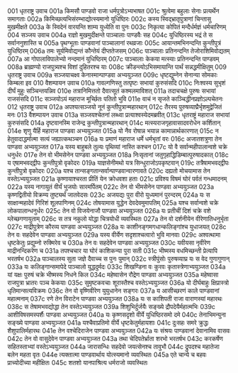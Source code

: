 001	धृतराष्ट्र उवाच
001a	किमसौ पाण्डवो राजा धर्मपुत्रोऽभ्यभाषत
001c	श्रुत्वेमा बहुलाः सेनाः प्रत्यर्थेन समागताः
002a	किमिच्छत्यभिसंरम्भाद्योत्स्यमानो युधिष्ठिरः
002c	कस्य स्विद्भ्रातृपुत्राणां चिन्तासु मुखमीक्षते
003a	के स्विदेनं वारयन्ति शाम्य युध्येति वा पुनः
003c	निकृत्या कोपितं मन्दैर्धर्मज्ञं धर्मचारिणम्
004	सञ्जय उवाच
004a	राज्ञो मुखमुदीक्षन्ते पाञ्चालाः पाण्डवैः सह
004c	युधिष्ठिरस्य भद्रं ते स सर्वाननुशास्ति च
005a	पृथग्भूताः पाण्डवानां पाञ्चालानां रथव्रजाः
005c	आयान्तमभिनन्दन्ति कुन्तीपुत्रं युधिष्ठिरम्
006a	तमः सूर्यमिवोद्यन्तं कौन्तेयं दीप्ततेजसम्
006c	पाञ्चालाः प्रतिनन्दन्ति तेजोराशिमिवोद्यतम्
007a	आ गोपालाविपालेभ्यो नन्दमानं युधिष्ठिरम्
007c	पाञ्चालाः केकया मत्स्याः प्रतिनन्दन्ति पाण्डवम्
008a	ब्राह्मण्यो राजपुत्र्यश्च विशां दुहितरश्च याः
008c	क्रीडन्त्योऽभिसमायान्ति पार्थं सन्नद्धमीक्षितुम्
009	धृतराष्ट्र उवाच
009a	सञ्जयाचक्ष्व केनास्मान्पाण्डवा अभ्ययुञ्जत
009c	धृष्टद्युम्नेन सेनान्या सोमकाः किम्बला इव
010	वैशम्पायन उवाच
010a	गावल्गणिस्तु तत्पृष्टः सभायां कुरुसंसदि
010c	निःश्वस्य सुभृशं दीर्घं मुहुः सञ्चिन्तयन्निव
010e	तत्रानिमित्ततो दैवात्सूतं कश्मलमाविशत्
011a	तदाचचक्षे पुरुषः सभायां राजसंसदि
011c	सञ्जयोऽयं महाराज मूर्च्छितः पतितो भुवि
011e	वाचं न सृजते काञ्चिद्धीनप्रज्ञोऽल्पचेतनः
012	धृतराष्ट्र उवाच
012a	अपश्यत्सञ्जयो नूनं कुन्तीपुत्रान्महारथान्
012c	तैरस्य पुरुषव्याघ्रैर्भृशमुद्वेजितं मनः
013	वैशम्पायन उवाच
013a	सञ्जयश्चेतनां लब्ध्वा प्रत्याश्वस्येदमब्रवीत्
013c	धृतराष्ट्रं महाराज सभायां कुरुसंसदि
014a	दृष्टवानस्मि राजेन्द्र कुन्तीपुत्रान्महारथान्
014c	मत्स्यराजगृहावासादवरोधेन कर्शितान्
014e	शृणु यैर्हि महाराज पाण्डवा अभ्ययुञ्जत
015a	यो नैव रोषान्न भयान्न कामान्नार्थकारणात्
015c	न हेतुवादाद्धर्मात्मा सत्यं जह्यात्कथञ्चन
016a	यः प्रमाणं महाराज धर्मे धर्मभृतां वरः
016c	अजातशत्रुणा तेन पाण्डवा अभ्ययुञ्जत
017a	यस्य बाहुबले तुल्यः पृथिव्यां नास्ति कश्चन
017c	यो वै सर्वान्महीपालान्वशे चक्रे धनुर्धरः
017e	तेन वो भीमसेनेन पाण्डवा अभ्ययुञ्जत
018a	निःसृतानां जतुगृहाद्धिडिम्बात्पुरुषादकात्
018c	य एषामभवद्द्वीपः कुन्तीपुत्रो वृकोदरः
019a	याज्ञसेनीमथो यत्र सिन्धुराजोऽपकृष्टवान्
019c	तत्रैषामभवद्द्वीपः कुन्तीपुत्रो वृकोदरः
020a	यश्च तान्सङ्गतान्सर्वान्पाण्डवान्वारणावते
020c	दह्यतो मोचयामास तेन वस्तेऽभ्ययुञ्जत
021a	कृष्णायाश्चरता प्रीतिं येन क्रोधवशा हताः
021c	प्रविश्य विषमं घोरं पर्वतं गन्धमादनम्
022a	यस्य नागायुतं वीर्यं भुजयोः सारमर्पितम्
022c	तेन वो भीमसेनेन पाण्डवा अभ्ययुञ्जत
023a	कृष्णद्वितीयो विक्रम्य तुष्ट्यर्थं जातवेदसः
023c	अजयद्यः पुरा वीरो युध्यमानं पुरन्दरम्
024a	यः स साक्षान्महादेवं गिरिशं शूलपाणिनम्
024c	तोषयामास युद्धेन देवदेवमुमापतिम्
025a	यश्च सर्वान्वशे चक्रे लोकपालान्धनुर्धरः
025c	तेन वो विजयेनाजौ पाण्डवा अभ्ययुञ्जत
026a	यः प्रतीचीं दिशं चक्रे वशे म्लेच्छगणायुताम्
026c	स तत्र नकुलो योद्धा चित्रयोधी व्यवस्थितः
027a	तेन वो दर्शनीयेन वीरेणातिधनुर्भृता
027c	माद्रीपुत्रेण कौरव्य पाण्डवा अभ्ययुञ्जत
028a	यः काशीनङ्गमगधान्कलिङ्गांश्च युधाजयत्
028c	तेन वः सहदेवेन पाण्डवा अभ्ययुञ्जत
029a	यस्य वीर्येण सदृशाश्चत्वारो भुवि मानवाः
029c	अश्वत्थामा धृष्टकेतुः प्रद्युम्नो रुक्मिरेव च
030a	तेन वः सहदेवेन पाण्डवा अभ्ययुञ्जत
030c	यवीयसा नृवीरेण माद्रीनन्दिकरेण च
031a	तपश्चचार या घोरं काशिकन्या पुरा सती
031c	भीष्मस्य वधमिच्छन्ती प्रेत्यापि भरतर्षभ
032a	पाञ्चालस्य सुता जज्ञे दैवाच्च स पुनः पुमान्
032c	स्त्रीपुंसोः पुरुषव्याघ्र यः स वेद गुणागुणान्
033a	यः कलिङ्गान्समापेदे पाञ्चालो युद्धदुर्मदः
033c	शिखण्डिना वः कुरवः कृतास्त्रेणाभ्ययुञ्जत
034a	यां यक्षः पुरुषं चक्रे भीष्मस्य निधने किल
034c	महेष्वासेन रौद्रेण पाण्डवा अभ्ययुञ्जत
035a	महेष्वासा राजपुत्रा भ्रातरः पञ्च केकयाः
035c	सुमृष्टकवचाः शूरास्तैश्च वस्तेऽभ्ययुञ्जत
036a	यो दीर्घबाहुः क्षिप्रास्त्रो धृतिमान्सत्यविक्रमः
036c	तेन वो वृष्णिवीरेण युयुधानेन सङ्गरः
037a	य आसीच्छरणं काले पाण्डवानां महात्मनाम्
037c	रणे तेन विराटेन पाण्डवा अभ्ययुञ्जत
038a	यः स काशिपती राजा वाराणस्यां महारथः
038c	स तेषामभवद्योद्धा तेन वस्तेऽभ्ययुञ्जत
039a	शिशुभिर्दुर्जयैः सङ्ख्ये द्रौपदेयैर्महात्मभिः
039c	आशीविषसमस्पर्शैः पाण्डवा अभ्ययुञ्जत
040a	यः कृष्णसदृशो वीर्ये युधिष्ठिरसमो दमे
040c	तेनाभिमन्युना सङ्ख्ये पाण्डवा अभ्ययुञ्जत
041a	यश्चैवाप्रतिमो वीर्ये धृष्टकेतुर्महायशाः
041c	दुःसहः समरे क्रुद्धः शैशुपालिर्महारथः
041e	तेन वश्चेदिराजेन पाण्डवा अभ्ययुञ्जत
042a	यः संश्रयः पाण्डवानां देवानामिव वासवः
042c	तेन वो वासुदेवेन पाण्डवा अभ्ययुञ्जत
043a	तथा चेदिपतेर्भ्राता शरभो भरतर्षभ
043c	करकर्षेण सहितस्ताभ्यां वस्तेऽभ्ययुञ्जत
044a	जारासन्धिः सहदेवो जयत्सेनश्च तावुभौ
044c	द्रुपदश्च महातेजा बलेन महता वृतः
044e	त्यक्तात्मा पाण्डवार्थाय योत्स्यमानो व्यवस्थितः
045a	एते चान्ये च बहवः प्राच्योदीच्या महीक्षितः
045c	शतशो यानपाश्रित्य धर्मराजो व्यवस्थितः

